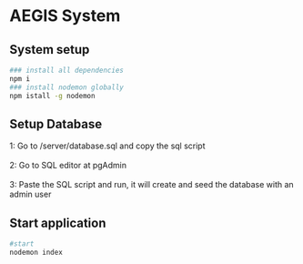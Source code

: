 # AEGIS System

## System setup

```bash
### install all dependencies
npm i
### install nodemon globally
npm istall -g nodemon
```
## Setup Database
1: Go to /server/database.sql and copy the sql script</br></br>
2: Go to SQL editor at pgAdmin</br></br>
3: Paste the SQL script and run, it will create and seed the database with an admin user

## Start application
```bash
#start
nodemon index
```
